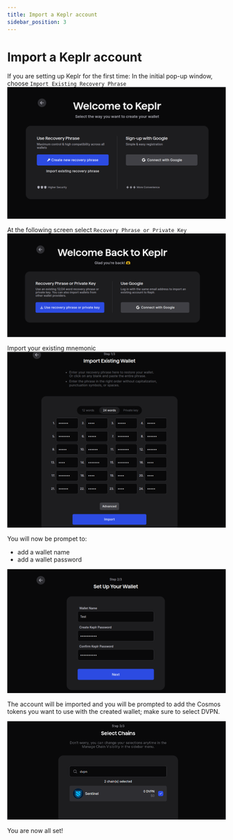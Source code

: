 ```yaml
---
title: Import a Keplr account
sidebar_position: 3
---
```


# Import a Keplr account

If you are setting up Keplr for the first time: In the initial pop-up window, choose `Import Existing Recovery Phrase`
![](../assets/import-1.png)

At the following screen select `Recovery Phrase or Private Key`
![](../assets/import-2.png)

Import your existing mnemonic
![](../assets/import-3.png)

You will now be prompet to:
- add a wallet name
- add a wallet password

![](../assets/import-4.png)

The account will be imported and you will be prompted to add the Cosmos tokens you want to use with the created wallet; make sure to select DVPN.

![](../assets/import-5.png)

You are now all set!